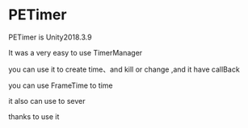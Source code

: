 # PETimer
PETimer  is Unity2018.3.9 

It was a very easy to use TimerManager 

you can use it to create time、and kill or change ,and it have callBack

you can use FrameTime to time 

it also can use to sever

thanks to use it
